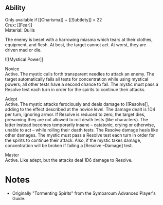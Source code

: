 ## Ability
Only available if [[Charisma]] + [[Subtlety]] > 22<br>Crux: [[Fear]]<br>Material: Quills

The enemy is beset with a harrowing miasma which tears at their clothes, equipment, and flesh. At best, the target cannot act. At worst, they are driven mad or die.

![[Mystical Power]]

Novice<br>Active. The mystic calls forth transparent needles to attack an enemy. The target automatically fails all tests for concentration while using mystical powers; all other tests have a second chance to fail. The mystic must pass a Resolve test each turn in order for the spirits to continue their attacks.

Adept<br>Active. The mystic attacks ferociously and deals damage to [[Resolve]], adding to the effect described at the novice level. The damage dealt is 1D4 per turn, ignoring armor. If Resolve is reduced to zero, the target dies, presuming they are not allowed to roll death tests (like characters). The latter instead becomes temporarily insane – catatonic, crying or otherwise, unable to act – while rolling their death tests. The Resolve damage heals like other damages. The mystic must pass a Resolve test each turn in order for the spirits to continue their attack. Also, if the mystic takes damage, concentration will be broken if failing a \[Resolve –Damage\] test.

Master<br>Active. Like adept, but the attacks deal 1D6 damage to Resolve.
# Notes
* Originally "Tormenting Spirits" from the Symbaroum Advanced Player's Guide.
